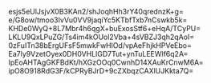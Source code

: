 esjs5eUlJsjvX0B3KAn2/shJoqhHh3rY40qrednzK+g=
e/G8ow/tmoo3IvVu0VV9jaqiYc5KTbfTxb7nCswkb5k=
KHDe0WyQ+8L7Mbr4h6qgX+buExosStf6+eHqA/TCyPU=
LKLU9QxLPuZG/Ts4im4kOUol2Vba+4sVBZJ3qh2qAoI=
0zFuITn38bErgUFsF5mwkFwHlOd/vpAeFhjkHPVeEbo=
Ea7ly9VzetOyex0DH0VHLlGD7Tut+ynTuLEEWlf6q2A=
IpEoAHTAgGKFBdKt/hXGzOOq0CwnhD14XAuKrCnwM6A=
ipO8O918RdG3F/kCPRyBJrD+9cZXbqzCAXlUJKkta7Q=
